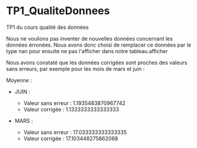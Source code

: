 # TP1_QualiteDonnees
TP1 du cours qualité des données

 Nous ne voulions pas inventer de nouvelles données concernant les données érronées.
 Nous avons donc choisi de remplacer ce données par le type nan pour ensuite ne pas l'afficher dans notre tableau.afficher

 Nous avons constaté que les données corrigées sont proches des valeurs sans erreurs, par exemple pour les mois de mars et juin :

 Moyenne : 
 - JUIN : 
    - Valeur sans erreur : 1.1935483870967742
    - Valeur corrigée : 1.1333333333333333

- MARS : 
    - Valeur sans erreur : 17.033333333333335
    - Valeur corrigée : 17.103448275862068

